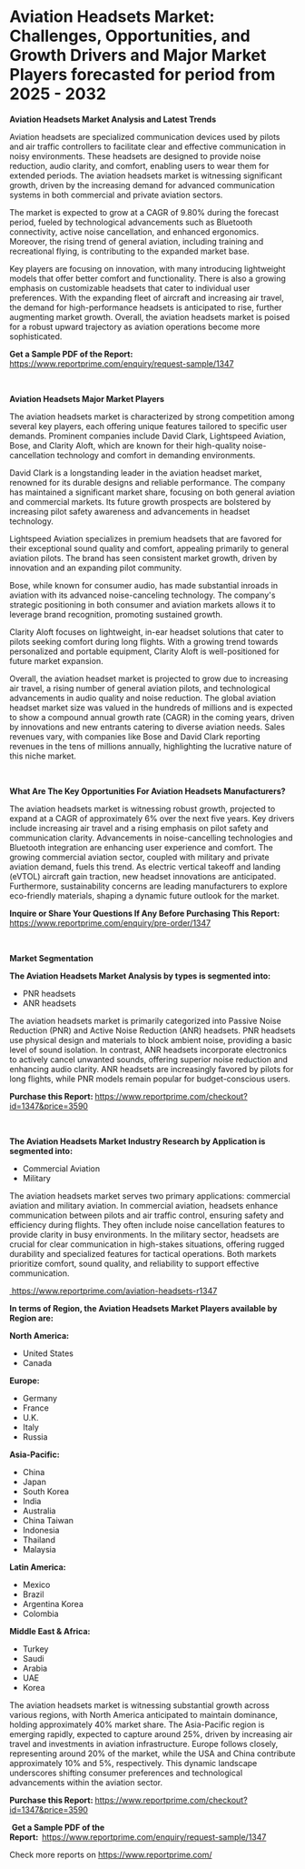 <p><h1>Aviation Headsets Market: Challenges, Opportunities, and Growth Drivers and Major Market Players forecasted for period from 2025 - 2032</h1></p><p><strong>Aviation Headsets Market Analysis and Latest Trends</strong></p>
<p><p>Aviation headsets are specialized communication devices used by pilots and air traffic controllers to facilitate clear and effective communication in noisy environments. These headsets are designed to provide noise reduction, audio clarity, and comfort, enabling users to wear them for extended periods. The aviation headsets market is witnessing significant growth, driven by the increasing demand for advanced communication systems in both commercial and private aviation sectors. </p><p>The market is expected to grow at a CAGR of 9.80% during the forecast period, fueled by technological advancements such as Bluetooth connectivity, active noise cancellation, and enhanced ergonomics. Moreover, the rising trend of general aviation, including training and recreational flying, is contributing to the expanded market base. </p><p>Key players are focusing on innovation, with many introducing lightweight models that offer better comfort and functionality. There is also a growing emphasis on customizable headsets that cater to individual user preferences. With the expanding fleet of aircraft and increasing air travel, the demand for high-performance headsets is anticipated to rise, further augmenting market growth. Overall, the aviation headsets market is poised for a robust upward trajectory as aviation operations become more sophisticated.</p></p>
<p><strong>Get a Sample PDF of the Report:&nbsp;</strong> <a href="https://www.reportprime.com/enquiry/request-sample/1347?utm_campaign=3210&utm_medium=2&utm_source=Github&utm_content=ia&utm_term=18032025&utm_id=aviation-headsets">https://www.reportprime.com/enquiry/request-sample/1347</a></p>
<p>&nbsp;</p>
<p><strong>Aviation Headsets Major Market Players</strong></p>
<p><p>The aviation headsets market is characterized by strong competition among several key players, each offering unique features tailored to specific user demands. Prominent companies include David Clark, Lightspeed Aviation, Bose, and Clarity Aloft, which are known for their high-quality noise-cancellation technology and comfort in demanding environments.</p><p>David Clark is a longstanding leader in the aviation headset market, renowned for its durable designs and reliable performance. The company has maintained a significant market share, focusing on both general aviation and commercial markets. Its future growth prospects are bolstered by increasing pilot safety awareness and advancements in headset technology.</p><p>Lightspeed Aviation specializes in premium headsets that are favored for their exceptional sound quality and comfort, appealing primarily to general aviation pilots. The brand has seen consistent market growth, driven by innovation and an expanding pilot community.</p><p>Bose, while known for consumer audio, has made substantial inroads in aviation with its advanced noise-canceling technology. The company's strategic positioning in both consumer and aviation markets allows it to leverage brand recognition, promoting sustained growth.</p><p>Clarity Aloft focuses on lightweight, in-ear headset solutions that cater to pilots seeking comfort during long flights. With a growing trend towards personalized and portable equipment, Clarity Aloft is well-positioned for future market expansion.</p><p>Overall, the aviation headset market is projected to grow due to increasing air travel, a rising number of general aviation pilots, and technological advancements in audio quality and noise reduction. The global aviation headset market size was valued in the hundreds of millions and is expected to show a compound annual growth rate (CAGR) in the coming years, driven by innovations and new entrants catering to diverse aviation needs. Sales revenues vary, with companies like Bose and David Clark reporting revenues in the tens of millions annually, highlighting the lucrative nature of this niche market.</p></p>
<p>&nbsp;</p>
<p><strong>What Are The Key Opportunities For Aviation Headsets Manufacturers?</strong></p>
<p><p>The aviation headsets market is witnessing robust growth, projected to expand at a CAGR of approximately 6% over the next five years. Key drivers include increasing air travel and a rising emphasis on pilot safety and communication clarity. Advancements in noise-cancelling technologies and Bluetooth integration are enhancing user experience and comfort. The growing commercial aviation sector, coupled with military and private aviation demand, fuels this trend. As electric vertical takeoff and landing (eVTOL) aircraft gain traction, new headset innovations are anticipated. Furthermore, sustainability concerns are leading manufacturers to explore eco-friendly materials, shaping a dynamic future outlook for the market.</p></p>
<p><strong>Inquire or Share Your Questions If Any Before Purchasing This Report:</strong> <a href="https://www.reportprime.com/enquiry/pre-order/1347?utm_campaign=3210&utm_medium=2&utm_source=Github&utm_content=ia&utm_term=18032025&utm_id=aviation-headsets">https://www.reportprime.com/enquiry/pre-order/1347</a></p>
<p>&nbsp;</p>
<p><strong>Market Segmentation</strong></p>
<p><strong>The Aviation Headsets Market Analysis by types is segmented into:</strong></p>
<p><ul><li>PNR headsets</li><li>ANR headsets</li></ul></p>
<p><p>The aviation headsets market is primarily categorized into Passive Noise Reduction (PNR) and Active Noise Reduction (ANR) headsets. PNR headsets use physical design and materials to block ambient noise, providing a basic level of sound isolation. In contrast, ANR headsets incorporate electronics to actively cancel unwanted sounds, offering superior noise reduction and enhancing audio clarity. ANR headsets are increasingly favored by pilots for long flights, while PNR models remain popular for budget-conscious users.</p></p>
<p><strong>Purchase this Report:&nbsp;</strong><a href="https://www.reportprime.com/checkout?id=1347&price=3590&utm_campaign=3210&utm_medium=2&utm_source=Github&utm_content=ia&utm_term=18032025&utm_id=aviation-headsets">https://www.reportprime.com/checkout?id=1347&price=3590</a></p>
<p>&nbsp;</p>
<p><strong>The Aviation Headsets Market Industry Research by Application is segmented into:</strong></p>
<p><ul><li>Commercial Aviation</li><li>Military</li></ul></p>
<p><p>The aviation headsets market serves two primary applications: commercial aviation and military aviation. In commercial aviation, headsets enhance communication between pilots and air traffic control, ensuring safety and efficiency during flights. They often include noise cancellation features to provide clarity in busy environments. In the military sector, headsets are crucial for clear communication in high-stakes situations, offering rugged durability and specialized features for tactical operations. Both markets prioritize comfort, sound quality, and reliability to support effective communication.</p></p>
<p><a href="https://www.reportprime.com/aviation-headsets-r1347?utm_campaign=3210&utm_medium=2&utm_source=Github&utm_content=ia&utm_term=18032025&utm_id=aviation-headsets">&nbsp;https://www.reportprime.com/aviation-headsets-r1347</a></p>
<p><strong>In terms of Region, the Aviation Headsets Market Players available by Region are:</strong></p>
<p>
    <p> <strong> North America: </strong>
        <ul>
            <li>United States</li>
            <li>Canada</li>
        </ul>
        </p> 
    <p> <strong> Europe: </strong>
        <ul>
            <li>Germany</li>
            <li>France</li>
            <li>U.K.</li>
            <li>Italy</li>
            <li>Russia</li>
        </ul>
        </p> 
    <p> <strong> Asia-Pacific: </strong>
        <ul>
            <li>China</li>
            <li>Japan</li>
            <li>South Korea</li>
            <li>India</li>
            <li>Australia</li>
            <li>China Taiwan</li>
            <li>Indonesia</li>
            <li>Thailand</li>
            <li>Malaysia</li>
        </ul>
        </p> 
    <p> <strong> Latin America: </strong>
        <ul>
            <li>Mexico</li>
            <li>Brazil</li>
            <li>Argentina Korea</li>
            <li>Colombia</li>
        </ul>
        </p> 
    <p> <strong> Middle East & Africa: </strong>
        <ul>
            <li>Turkey</li>
            <li>Saudi</li>
            <li>Arabia</li>
            <li>UAE</li>
            <li>Korea</li>
        </ul>
    </p>
    </p>
<p><p>The aviation headsets market is witnessing substantial growth across various regions, with North America anticipated to maintain dominance, holding approximately 40% market share. The Asia-Pacific region is emerging rapidly, expected to capture around 25%, driven by increasing air travel and investments in aviation infrastructure. Europe follows closely, representing around 20% of the market, while the USA and China contribute approximately 10% and 5%, respectively. This dynamic landscape underscores shifting consumer preferences and technological advancements within the aviation sector.</p></p>
<p><strong>Purchase this Report: </strong><a href="https://www.reportprime.com/checkout?id=1347&price=3590&utm_campaign=3210&utm_medium=2&utm_source=Github&utm_content=ia&utm_term=18032025&utm_id=aviation-headsets">https://www.reportprime.com/checkout?id=1347&price=3590</a></p>
<p>&nbsp;<strong>Get a Sample PDF of the Report:&nbsp;&nbsp;</strong><a href="https://www.reportprime.com/enquiry/request-sample/1347?utm_campaign=3210&utm_medium=2&utm_source=Github&utm_content=ia&utm_term=18032025&utm_id=aviation-headsets">https://www.reportprime.com/enquiry/request-sample/1347</a></p>
<p><strong></strong></p>
<p>Check more reports on <a href="https://www.reportprime.com/?utm_campaign=3210&utm_medium=2&utm_source=Github&utm_content=ia&utm_term=18032025&utm_id=aviation-headsets">https://www.reportprime.com/</a></p>